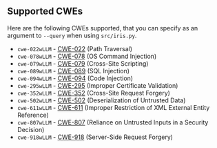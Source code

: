 ## Supported CWEs
Here are the following CWEs supported, that you can specify as an argument to `--query` when using `src/iris.py`. 

- `cwe-022wLLM` - [CWE-022](../../src/cwe-queries/cwe-022) (Path Traversal)
- `cwe-078wLLM` - [CWE-078](https://cwe.mitre.org/data/definitions/78.html) (OS Command Injection)
- `cwe-079wLLM` - [CWE-079](https://cwe.mitre.org/data/definitions/79.html) (Cross-Site Scripting)
- `cwe-089wLLM` - [CWE-089](https://cwe.mitre.org/data/definitions/89.html) (SQL Injection)
- `cwe-094wLLM` - [CWE-094](https://cwe.mitre.org/data/definitions/94.html) (Code Injection)
- `cwe-295wLLM` - [CWE-295](https://cwe.mitre.org/data/definitions/295.html) (Improper Certificate Validation)
- `cwe-352wLLM` - [CWE-352](https://cwe.mitre.org/data/definitions/352.html) (Cross-Site Request Forgery)
- `cwe-502wLLM` - [CWE-502](https://cwe.mitre.org/data/definitions/502.html) (Deserialization of Untrusted Data)
- `cwe-611wLLM` - [CWE-611](https://cwe.mitre.org/data/definitions/611.html) (Improper Restriction of XML External Entity Reference)
- `cwe-807wLLM` - [CWE-807](https://cwe.mitre.org/data/definitions/807.html) (Reliance on Untrusted Inputs in a Security Decision)
- `cwe-918wLLM` - [CWE-918](https://cwe.mitre.org/data/definitions/918.html) (Server-Side Request Forgery)
